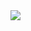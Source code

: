 
<img type="application/x-javascript" src="../../../../r89shi/r89shi.github.io/blob/master/130.gif">
